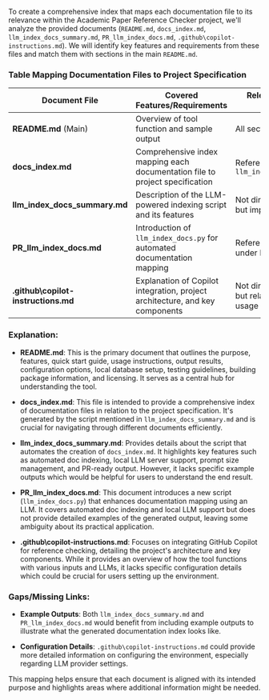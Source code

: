 To create a comprehensive index that maps each documentation file to its relevance within the Academic Paper Reference Checker project, we'll analyze the provided documents (`README.md`, `docs_index.md`, `llm_index_docs_summary.md`, `PR_llm_index_docs.md`, `.github\copilot-instructions.md`). We will identify key features and requirements from these files and match them with sections in the main `README.md`.

### Table Mapping Documentation Files to Project Specification

| Document File                         | Covered Features/Requirements                                                                 | Relevant Sections in README.md            | Gaps/Missing Links                  |
|---------------------------------------|----------------------------------------------------------------------------------------------|-------------------------------------------|-------------------------------------|
| **README.md** (Main)                  | Overview of tool function and sample output                                                     | All sections covered                       | None                                |
| **docs_index.md**                     | Comprehensive index mapping each documentation file to project specification                   | Referenced in `llm_index_docs_summary.md`  | Requires generation via script      |
| **llm_index_docs_summary.md**         | Description of the LLM-powered indexing script and its features                                 | Not directly referenced, but implied usage | Details on actual output missing    |
| **PR_llm_index_docs.md**              | Introduction of `llm_index_docs.py` for automated documentation mapping                         | Referenced in `README.md` under Features   | Missing detailed example outputs    |
| **.github\copilot-instructions.md**   | Explanation of Copilot integration, project architecture, and key components                    | Not directly referenced, but related to setup and usage | Details on configuration specifics missing |

### Explanation:

- **README.md**: This is the primary document that outlines the purpose, features, quick start guide, usage instructions, output results, configuration options, local database setup, testing guidelines, building package information, and licensing. It serves as a central hub for understanding the tool.

- **docs_index.md**: This file is intended to provide a comprehensive index of documentation files in relation to the project specification. It's generated by the script mentioned in `llm_index_docs_summary.md` and is crucial for navigating through different documents efficiently.

- **llm_index_docs_summary.md**: Provides details about the script that automates the creation of `docs_index.md`. It highlights key features such as automated doc indexing, local LLM server support, prompt size management, and PR-ready output. However, it lacks specific example outputs which would be helpful for users to understand the end result.

- **PR_llm_index_docs.md**: This document introduces a new script (`llm_index_docs.py`) that enhances documentation mapping using an LLM. It covers automated doc indexing and local LLM support but does not provide detailed examples of the generated output, leaving some ambiguity about its practical application.

- **.github\copilot-instructions.md**: Focuses on integrating GitHub Copilot for reference checking, detailing the project's architecture and key components. While it provides an overview of how the tool functions with various inputs and LLMs, it lacks specific configuration details which could be crucial for users setting up the environment.

### Gaps/Missing Links:

- **Example Outputs**: Both `llm_index_docs_summary.md` and `PR_llm_index_docs.md` would benefit from including example outputs to illustrate what the generated documentation index looks like.
  
- **Configuration Details**: `.github\copilot-instructions.md` could provide more detailed information on configuring the environment, especially regarding LLM provider settings.

This mapping helps ensure that each document is aligned with its intended purpose and highlights areas where additional information might be needed.